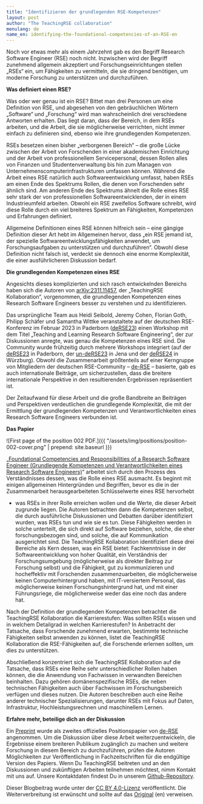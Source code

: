 ```yaml
---
title: "Identifizieren der grundlegenden RSE-Kompetenzen"
layout: post
author: "The TeachingRSE collaboration"
menulang: de
name_en: identifying-the-foundational-competencies-of-an-RSE-en
---
```


Noch vor etwas mehr als einem Jahrzehnt gab es den Begriff Research Software Engineer (RSE) noch nicht.
Inzwischen wird der Begriff zunehmend allgemein akzeptiert und Forschungseinrichtungen stellen „RSEs“ ein, um Fähigkeiten zu vermitteln, die sie dringend benötigen, um moderne Forschung zu unterstützen und durchzuführen.

**Was definiert einen RSE?**

Was oder wer genau ist ein RSE?
Bittet man drei Personen um eine Definition von RSE, und abgesehen von den gebräuchlichen Wörtern „Software“ und „Forschung“ wird man wahrscheinlich drei verschiedene Antworten erhalten.
Das liegt daran, dass der Bereich, in dem RSEs arbeiten, und die Arbeit, die sie möglicherweise verrichten, nicht immer einfach zu definieren sind, ebenso wie ihre grundlegenden Kompetenzen.

RSEs besetzen einen bisher „verborgenen Bereich“ – die große Lücke zwischen der Arbeit von Forschenden in einer akademischen Einrichtung und der Arbeit von professionellem Servicepersonal, dessen Rollen alles von Finanzen und Studentenverwaltung bis hin zum Managen von Unternehmenscomputerinfrastrukturen umfassen können.
Während die Arbeit eines RSE natürlich auch Softwareentwicklung umfasst, haben RSEs am einen Ende des Spektrums Rollen, die denen von Forschenden sehr ähnlich sind.
Am anderen Ende des Spektrums ähnelt die Rolle eines RSE sehr stark der von professionellen Softwareentwicklenden, der in einem Industrieumfeld arbeiten.
Obwohl ein RSE zweifellos Software schreibt, wird diese Rolle durch ein viel breiteres Spektrum an Fähigkeiten, Kompetenzen und Erfahrungen definiert.

Allgemeine Definitionen eines RSE können hilfreich sein – eine gängige Definition dieser Art hebt im Allgemeinen hervor, dass „ein RSE jemand ist, der spezielle Softwareentwicklungsfähigkeiten anwendet, um Forschungsaufgaben zu unterstützen und durchzuführen“.
Obwohl diese Definition nicht falsch ist, verdeckt sie dennoch eine enorme Komplexität, die einer ausführlicheren Diskussion bedarf.

**Die grundlegenden Kompetenzen eines RSE**

Angesichts dieses komplizierten und sich rasch entwickelnden Bereichs haben sich die Autoren von [arXiv:2311.11457](https://arxiv.org/abs/2311.11457), der „TeachingRSE Kollaboration“, vorgenommen, die grundlegenden Kompetenzen eines Research Software Engineers besser zu verstehen und zu identifizieren.

Das ursprüngliche Team aus Heidi Seibold, Jeremy Cohen, Florian Goth, Philipp Schäfer und Samantha Wittke veranstaltete auf der deutschen RSE-Konferenz im Februar 2023 in Paderborn ([deRSE23](https://de-rse23.sciencesconf.org/)) einen Workshop mit dem Titel „Teaching and Learning Research Software Engineering“, der zur Diskussionen anregte, was genau die Kompetenzen eines RSE sind.
Die Community wurde frühzeitig durch mehrere Workshops integriert (auf der [deRSE23](https://de-rse23.sciencesconf.org/program/graphic/date/2023-02-22) in Paderborn, der [un-deRSE23](https://un-derse23.sciencesconf.org/program/graphic/date/2023-09-26) in Jena und der [deRSE24](https://events.hifis.net/event/994/contributions/7914/) in Würzburg).
Obwohl die Zusammenarbeit größtenteils auf einer Kerngruppe von Mitgliedern der deutschen RSE-Community – [de-RSE](https://de-rse.org/en) – basierte, gab es auch internationale Beiträge, um sicherzustellen, dass die breitere internationale Perspektive in den resultierenden Ergebnissen repräsentiert ist.

Der Zeitaufwand für diese Arbeit und die große Bandbreite an Beiträgen und Perspektiven verdeutlichen die grundlegende Komplexität, die mit der Ermittlung der grundlegenden Kompetenzen und Verantwortlichkeiten eines Research Software Engineers verbunden ist.

**Das Papier**

![First page of the position 002 PDF.]({{ "/assets/img/positions/position-002-cover.png" | prepend: site.baseurl }})

„[Foundational Competencies and Responsibilities of a Research Software Engineer (Grundlegende Kompetenzen und Verantwortlichkeiten eines Research Software Engineers)](https://arxiv.org/abs/2311.11457)“ arbeitet sich durch den Prozess des Verständnisses dessen, was die Rolle eines RSE ausmacht.
Es beginnt mit einigen allgemeinen Hintergründen und Begriffen, bevor es die in der Zusammenarbeit herausgearbeiteten Schlüsselwerte eines RSE hervorhebt
- was RSEs in ihrer Rolle erreichen wollen und die Werte, die dieser Arbeit zugrunde liegen.
Die Autoren betrachten dann die Kompetenzen selbst, die durch ausführliche Diskussionen und Debatten darüber identifiziert wurden, was RSEs tun und wie sie es tun.
Diese Fähigkeiten werden in solche unterteilt, die sich direkt auf Software beziehen, solche, die eher forschungsbezogen sind, und solche, die auf Kommunikation ausgerichtet sind.
Die TeachingRSE Kollaboration identifiziert diese drei Bereiche als Kern dessen, was ein RSE bietet: Fachkenntnisse in der Softwareentwicklung von hoher Qualität, ein Verständnis der Forschungsumgebung (möglicherweise als direkter Beitrag zur Forschung selbst) und die Fähigkeit, gut zu kommunizieren und hocheffektiv mit Forschenden zusammenzuarbeiten, die möglicherweise keinen Computerhintergrund haben, mit IT-versiertem Personal, das möglicherweise keinen Forschungshintergrund hat, und mit einer Führungsriege, die möglicherweise weder das eine noch das andere hat.

Nach der Definition der grundlegenden Kompetenzen betrachtet die TeachingRSE Kollaboration die Karrierestufen: Was sollten RSEs wissen und in welchem Detailgrad in welchen Karrierestufen?
In Anbetracht der Tatsache, dass Forschende zunehmend erwarten, bestimmte technische Fähigkeiten selbst anwenden zu können, listet die TeachingRSE Kollaboration die RSE-Fähigkeiten auf, die Forschende erlernen sollten, um dies zu unterstützen.

Abschließend konzentriert sich die TeachingRSE Kollaboration auf die Tatsache, dass RSEs eine Reihe sehr unterschiedlicher Rollen haben können, die die Anwendung von Fachwissen in verwandten Bereichen beinhalten.
Dazu gehören domänenspezifische RSEs, die neben technischen Fähigkeiten auch über Fachwissen im Forschungsbereich verfügen und dieses nutzen.
Die Autoren beschreiben auch eine Reihe anderer technischer Spezialisierungen, darunter RSEs mit Fokus auf Daten, Infrastruktur, Hochleistungsrechnen und maschinellem Lernen.

**Erfahre mehr, beteilige dich an der Diskussion**

Ein [Preprint](https://arxiv.org/abs/2311.11457) wurde als zweites offizielles Positionspapier von [de-RSE](https://de-rse.org/de/positions.html) angenommen.
Um die Diskussion über diese Arbeit weiterzuentwickeln, die Ergebnisse einem breiteren Publikum zugänglich zu machen und weitere Forschung in diesem Bereich zu durchzuführen,
prüfen die Autoren Möglichkeiten zur Veröffentlichung in Fachzeitschriften für die endgültige Version des Papiers.
Wenn Du TeachingRSE beitreten und an den Diskussionen und zukünftigen Arbeiten teilnehmen möchtest, nimm Kontakt mit uns auf. Unsere Kontaktdaten findest Du in unserem [Github-Repository](https://github.com/the-teachingRSE-project/competencies).

Dieser Blogbeitrag wurde unter der [CC BY 4.0-Lizenz](https://creativecommons.org/licenses/by/4.0/) veröffentlicht. Die Weiterverbreitung ist erwünscht und sollte auf das [Original](https://de-rse.org/blog/2024/10/08/identifying-the-foundational-competencies-of-an-RSE-en.html) (en) verweisen.
